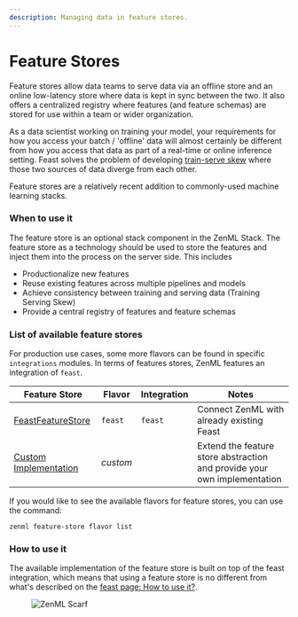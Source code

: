 ```yaml
---
description: Managing data in feature stores.
---
```


# Feature Stores

Feature stores allow data teams to serve data via an offline store and an online low-latency store where data is kept in sync between the two. It also offers a centralized registry where features (and feature schemas) are stored for use within a team or wider organization.

As a data scientist working on training your model, your requirements for how you access your batch / 'offline' data will almost certainly be different from how you access that data as part of a real-time or online inference setting. Feast solves the problem of developing [train-serve skew](https://ploomber.io/blog/train-serve-skew/) where those two sources of data diverge from each other.

Feature stores are a relatively recent addition to commonly-used machine learning stacks.

### When to use it

The feature store is an optional stack component in the ZenML Stack. The feature store as a technology should be used to store the features and inject them into the process on the server side. This includes

* Productionalize new features
* Reuse existing features across multiple pipelines and models
* Achieve consistency between training and serving data (Training Serving Skew)
* Provide a central registry of features and feature schemas

### List of available feature stores

For production use cases, some more flavors can be found in specific `integrations` modules. In terms of features stores, ZenML features an integration of `feast`.

| Feature Store                      | Flavor   | Integration | Notes                                                                    |
| ---------------------------------- | -------- | ----------- | ------------------------------------------------------------------------ |
| [FeastFeatureStore](feast.md)      | `feast`  | `feast`     | Connect ZenML with already existing Feast                                |
| [Custom Implementation](custom.md) | _custom_ |             | Extend the feature store abstraction and provide your own implementation |

If you would like to see the available flavors for feature stores, you can use the command:

```shell
zenml feature-store flavor list
```

### How to use it

The available implementation of the feature store is built on top of the feast integration, which means that using a feature store is no different from what's described on the [feast page: How to use it?](feast.md#how-do-you-use-it).

<figure><img src="https://static.scarf.sh/a.png?x-pxid=f0b4f458-0a54-4fcd-aa95-d5ee424815bc" alt="ZenML Scarf"><figcaption></figcaption></figure>
